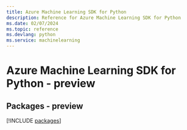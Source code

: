 ```yaml
---
title: Azure Machine Learning SDK for Python
description: Reference for Azure Machine Learning SDK for Python
ms.date: 02/07/2024
ms.topic: reference
ms.devlang: python
ms.service: machinelearning
---
```

# Azure Machine Learning SDK for Python - preview
## Packages - preview
[!INCLUDE [packages](machine-learning-index.md)]